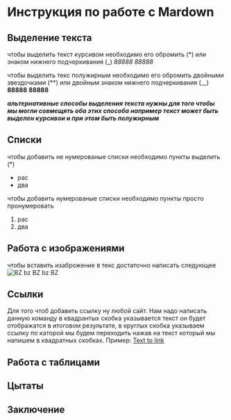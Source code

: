 # Инструкция по работе с Mardown

## Выделение текста

чтобы выделить текст курсивом необходимо его обромить (*) или знаком нижнего подчеркивания (_)
_88888_
*88888*

чтобы выделить текс полужирным необходимо его обромить двойными звездочками (**) или двойным знаком нижнего подчеркивания (__)
__88888__
**88888**

_**альтернативные способы выделения текста нужны для того чтобы мы могли совмещять оба этих способа например текст может быть выделен курсивои и при этом быть полужирным**_

## Списки

чтобы добавить не нумерованые списки необходимо пункты выделить (*)
* рас
* два

чтобы добавить нумерованые списки необходимо пункты просто пронумеровать 
1. рас
2. два

## Работа с изображениями

чтобы вставить изаброжение в текс достаточно написать следующее 
![BZ bz BZ bz BZ](bee.jpg)

## Ссылки 

Для того чтоб добавить ссылку ну любой сайт. Нам надо написать данную команду в квадрантых скобка указывается текст он будет отображатся в итоговом результате, в круглых скобка указываем ссылку по каторой мы будем переходить нажав на текст который мы напишем в квадратных скобках. 
Пример:
[Text to link](https://link-url.com)

## Работа с таблицами

## Цытаты

## Заключение
